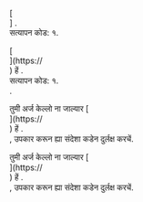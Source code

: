 [<br host>] .<br action>सत्यापन कोड: १.<br code>

[<br host>](https://<br host>) हें .<br action>सत्यापन कोड: १.<br code>.

तुमी अर्ज केल्लो ना जाल्यार [<br host>](https://<br host>) हें .<br action>, उपकार करून ह्या संदेशा कडेन दुर्लक्ष करचें.

तुमी अर्ज केल्लो ना जाल्यार [<br host>](https://<br host>) हें .<br action>, उपकार करून ह्या संदेशा कडेन दुर्लक्ष करचें.
